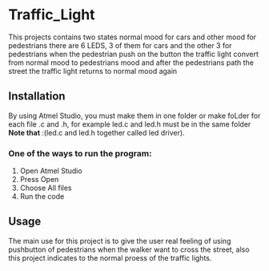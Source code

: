 # Traffic_Light
This projects contains two states normal mood for cars and other mood for pedestrians there are 6 LEDS, 3 of them for cars and the other 3 for pedestrians when the pedestrian push on the button the traffic light convert from normal mood to pedestrians mood and after the pedestrians path the street the traffic light returns to normal mood again 


## Installation 
By using Atmel Studio, you must make them in one folder or make foLder for each file .c and .h, for example led.c and led.h must be in the same folder **Note that** :(led.c and led.h together called led driver). 

### One of the ways to run the program:
1. Open Atmel Studio
2. Press Open
3. Choose All files
4. Run the code

## Usage
The main use for this project is to give the user real feeling of using pushbutton of pedestrians when the walker want to cross the street, also this project indicates to the normal proess of the traffic lights.
